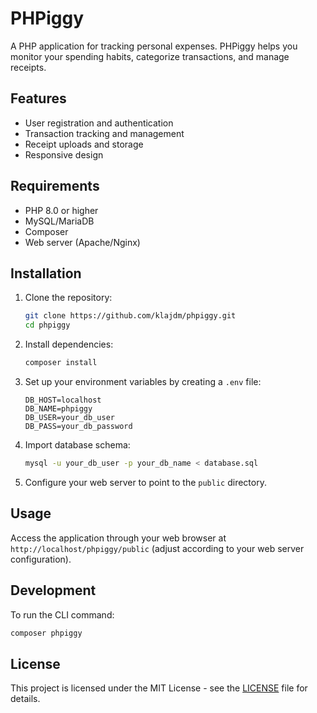 # PHPiggy

A PHP application for tracking personal expenses. PHPiggy helps you monitor your spending habits, categorize transactions, and manage receipts.

## Features

- User registration and authentication
- Transaction tracking and management
- Receipt uploads and storage
- Responsive design

## Requirements

- PHP 8.0 or higher
- MySQL/MariaDB
- Composer
- Web server (Apache/Nginx)

## Installation

1. Clone the repository:

   ```bash
   git clone https://github.com/klajdm/phpiggy.git
   cd phpiggy
   ```

2. Install dependencies:

   ```bash
   composer install
   ```

3. Set up your environment variables by creating a `.env` file:

   ```
   DB_HOST=localhost
   DB_NAME=phpiggy
   DB_USER=your_db_user
   DB_PASS=your_db_password
   ```

4. Import database schema:

   ```bash
   mysql -u your_db_user -p your_db_name < database.sql
   ```

5. Configure your web server to point to the `public` directory.

## Usage

Access the application through your web browser at `http://localhost/phpiggy/public` (adjust according to your web server configuration).

## Development

To run the CLI command:

```bash
composer phpiggy
```

## License

This project is licensed under the MIT License - see the [LICENSE](LICENSE) file for details.
